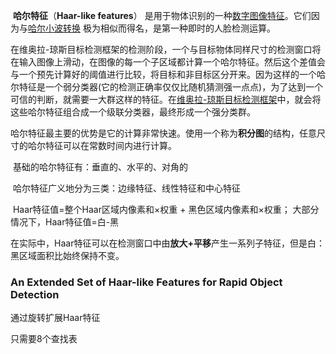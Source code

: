 



​       **哈尔特征**（**Haar-like features**） 是用于物体识别的一种[数字图像](https://baike.baidu.com/item/%E6%95%B0%E5%AD%97%E5%9B%BE%E5%83%8F)[特征](https://baike.baidu.com/item/%E7%89%B9%E5%BE%81)。它们因为与[哈尔小波转换](https://baike.baidu.com/item/%E5%93%88%E5%B0%94%E5%B0%8F%E6%B3%A2%E8%BD%AC%E6%8D%A2) 极为相似而得名，是第一种即时的人脸检测运算。

​      在维奥拉-琼斯目标检测框架的检测阶段，一个与目标物体同样尺寸的检测窗口将在输入图像上滑动，在图像的每一个子区域都计算一个哈尔特征。然后这个差值会与一个预先计算好的阈值进行比较，将目标和非目标区分开来。因为这样的一个哈尔特征是一个弱分类器(它的检测正确率仅仅比随机猜测强一点点)，为了达到一个可信的判断，就需要一大群这样的特征。在[维奥拉-琼斯目标检测框架](https://baike.baidu.com/item/%E7%BB%B4%E5%A5%A5%E6%8B%89-%E7%90%BC%E6%96%AF%E7%9B%AE%E6%A0%87%E6%A3%80%E6%B5%8B%E6%A1%86%E6%9E%B6)中，就会将这些哈尔特征组合成一个级联分类器，最终形成一个强分类群。

​       哈尔特征最主要的优势是它的计算非常快速。使用一个称为**积分图**的结构，任意尺寸的哈尔特征可以在常数时间内进行计算。

​       基础的哈尔特征有：垂直的、水平的、对角的

​       哈尔特征广义地分为三类：边缘特征、线性特征和中心特征

​       Haar特征值=整个Haar区域内像素和×权重 + 黑色区域内像素和×权重； 大部分情况下，Haar特征值=白-黑

​       在实际中，Haar特征可以在检测窗口中由**放大+平移**产生一系列子特征，但是白：黑区域面积比始终保持不变。

### An Extended Set of Haar-like Features for Rapid Object Detection



通过旋转扩展Haar特征

只需要8个查找表